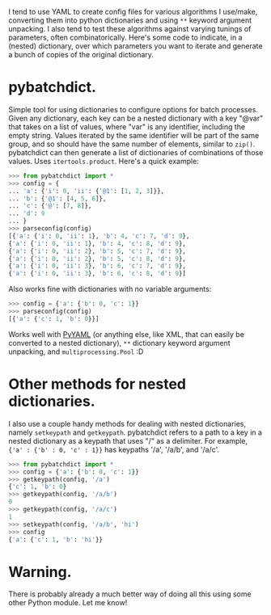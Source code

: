 I tend to use YAML to create config files for various algorithms I use/make, converting them into python
dictionaries and using `**` keyword argument unpacking. I also tend to test these algorithms against varying tunings of
parameters, often combinatorically. Here's some code to indicate, in a (nested) dictionary, over which parameters you
want to iterate and generate a bunch of copies of the original dictionary.

# pybatchdict.

Simple tool for using dictionaries to configure options for batch processes. Given any dictionary, each key can be a
nested dictionary with a key "@var" that takes on a list of values, where "var" is any identifier, including the empty
string. Values iterated by the same identifier will be part of the same group, and so should have the same number of
elements, similar to `zip()`. pybatchdict can then generate a list of dictionaries of combinations of those values.
Uses `itertools.product`. Here's a quick example:

```python
>>> from pybatchdict import *
>>> config = {
... 'a': {'i': 0, 'ii': {'@1': [1, 2, 3]}},
...	'b': {'@1': [4, 5, 6]},
...	'c': {'@': [7, 8]},
... 'd': 9
... }
>>> parseconfig(config)
[{'a': {'i': 0, 'ii': 1}, 'b': 4, 'c': 7, 'd': 9},
{'a': {'i': 0, 'ii': 1}, 'b': 4, 'c': 8, 'd': 9},
{'a': {'i': 0, 'ii': 2}, 'b': 5, 'c': 7, 'd': 9},
{'a': {'i': 0, 'ii': 2}, 'b': 5, 'c': 8, 'd': 9},
{'a': {'i': 0, 'ii': 3}, 'b': 6, 'c': 7, 'd': 9},
{'a': {'i': 0, 'ii': 3}, 'b': 6, 'c': 8, 'd': 9}]
```

Also works fine with dictionaries with no variable arguments:

```python
>>> config = {'a': {'b': 0, 'c': 1}}
>>> parseconfig(config)
[{'a': {'c': 1, 'b': 0}}]
```

Works well with [PyYAML](http://pyyaml.org/wiki/PyYAML) (or anything else, like XML, that can easily be converted to a
nested dictionary), `**` dictionary keyword argument unpacking, and `multiprocessing.Pool` :D 

Other methods for nested dictionaries.
======================================

I also use a couple handy methods for dealing with nested dictionaries, namely `setkeypath` and `getkeypath`.
pybatchdict refers to a path to a key in a nested dictionary as a keypath that uses "/" as a delimiter. For example, 
`{'a' : {'b' : 0, 'c' : 1}}` has keypaths '/a', '/a/b', and '/a/c'.

```python
>>> from pybatchdict import *
>>> config = {'a': {'b': 0, 'c': 1}}
>>> getkeypath(config, '/a')
{'c': 1, 'b': 0}
>>> getkeypath(config, '/a/b')
0
>>> getkeypath(config, '/a/c')
1
>>> setkeypath(config, '/a/b', 'hi')
>>> config
{'a': {'c': 1, 'b': 'hi'}}
```

Warning.
========

There is probably already a much better way of doing all this using some other Python module. Let 
me know!

